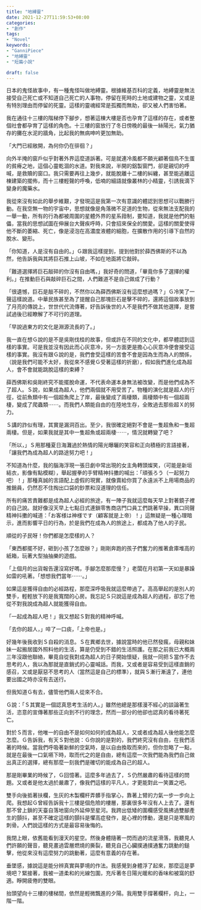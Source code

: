```yaml
---
title: "地縛靈"
date: 2021-12-27T11:59:53+08:00
categories:
- "創作"
tags:
- "Novel"
keywords:
- "GanniPiece"
- "地縛靈"
- "短篇小說"

draft: false
---
```


日本的鬼怪故事中，有一種鬼怪叫做地縛靈。根據維基百科的定義，地縛靈是無法接受自己死亡或不知道自己死亡的人事物，停留在死時的土地或建物之靈，又或是有特別理由而停留的死靈。這樣的靈魂經常是孤獨而無助，卻又被人們害怕著。

<!--more-->
我在通往十三樓的階梯停下腳步，想著這棟大樓是否也孕育了這樣的存在，或者整個社會都孕育了這樣的角色。十三樓的窗放行了冬日傍晚的最後一絲陽光，氣力猶存的攤在水泥的牆角，比起我的無病呻吟更加無助。

「大門已經敞開，為何你仍在徘徊？」

向外半掩的窗戶似乎對著外界這麼道訴著。可是就連冷風都不願光顧著個鳥不生蛋的貧瘠之地，這個心靈乾涸的水道。對我來說，半開的鋁製窗門，卻是親切的呼喊，是救贖的窗口。我只需要再往上幾步，就能脫離十二樓的糾纏，甚至能逃離這棟建築的擺佈，而十三樓輕聲的呼喚，低喃的細語就像叢林的小精靈，引誘我滴下變身的魔藥水。

我從來沒有如此的舉步維艱，才發現這是我第一次有意識的體認到思想可以戰勝行動。在我空無一物的宇宙中，思想就像是角落微不足道的生物，從來無法支配我的一舉一動，所有的行為都被周圍的星體外界的星系箝制，要知道，我就是他們的魁儡，當我的思想試圖在伸展台大聲疾呼時，只會招來保全的關愛。這樣的關愛使得他不斷的萎縮、死亡，像是浸泡在高濃度液體的細胞，在擴散作用的引導下自然的脫水、變形。

「你知道，人是沒有自由的。」Ｇ跟我這樣提到，提到他對於薛西佛斯的不以為然，他告訴我與其將巨石推上山坡，不如在地面將它敲碎。

「難道選擇將巨石敲碎的你沒有自由嗎，」我好奇的問道，「畢竟你多了選擇的權利。」在推動巨石與敲碎巨石之間，人們難道不是自己做成了行動？

「很遺憾，巨石是敲不碎的，不然你以為薛西佛斯沒有這麼想過嗎？」Ｇ冷笑了一聲這樣說道。中華民族甚至為了提醒自己那塊巨石是擊不碎的，還將這個故事放到了月亮的傳說上，世世代代流傳著，好告訴後世的人不是我們不做其他選擇，是嘗試過後已經瞭解了不可行的道理。

「早說過東方的文化是淵源流長的了。」

我一直在想Ｇ說的是不是吳剛伐桂的故事，但或許在不同的文化中，都早體認到這樣的事實。可是我並沒有因此而心灰意冷，另一方面更是擔心心灰意冷便會接受這樣的事實。我沒有跟Ｇ說的是，我們會受這樣的苦會不會是因為生而為人的關係，（說是我們可能不太好，我從來不感覺Ｇ受著這樣的折磨），假如我們進化成為超人，會不會就能跳脫這樣的束縛？

薛西佛斯和吳剛終究不能擺脫命運，不代表命運本身無法被改變，而是他們成為不了超人。Ｓ說，如果成為超人，他們兩個就不用受苦了。物種的演化就是超人的行徑，從前魚類中有一個超魚爬上了岸，最後變成了兩棲類，兩棲類中有一個超兩棲，變成了爬蟲類⋯⋯。而我們人類能自由的在陸地生存，全敗過去那些超Ｘ的努力。

Ｓ講的詐似有理，其實是漏洞百出。至少，我很確定絕對不會是一隻超魚和一隻超兩棲。但是，如果我就是其中一隻超魚或超兩棲⋯⋯，情況就轉變了吧？

「所以，」Ｓ用那種夏日海灘過於熱情的陽光曝曬的笑容和正向積極的言語接著，「讓我們為成為超人的路途努力吧！」

不知道為什麼，我的腦海浮現一張日劇中常出現的女主角轉頭燦笑，（可能是新垣結衣，影像有點模糊），舉起握拳的手臂精神抖擻的喊出：「頑張ろう（一起努力吧）！」那種真誠的言語配上虛假的現實，就像賣給你買了永遠派不上用場商品的推銷員，仍然忍不住掏出口袋的鈔票和沒道理的信任。

所有的痛苦責難都是成為超人必經的旅途，有一陣子我就這麼每天早上對著鏡子裡的自己說。就好像沒天早上七點日式連鎖零售商店門口員工們跳著早操，異口同聲精神抖擻的喊道：「お客様は神様です（顧客就是上帝）！」這無疑是一種心理暗示，進而影響平日的行為，於是我們在成為人的旅途上，都成為了他人的子民。

順從的子民呀！你們都是怎麼樣的人？

「東西都擺不好，砸到小孩了怎麼辦？」剛剛奔跑的孩子們奮力的推著倉庫堆高的紙箱，玩著大型抽抽樂的遊戲。

「上個月的出貨報告還沒寫好嗎，手腳怎麼那麼慢？」老闆在月初第一天如是暴躁如雷的吼著。「想想我們當年⋯⋯。」

如果這是獲得自由的必經路程，那麼深呼吸我就這麼帶過了。高高舉起的是別人的雙手，輕輕放下的是我寬闊的心房。我忘記Ｓ只說這是成為超人的過程，卻忘了他從不對我說成為超人就能獲得自由。

「一起成為超人吧！」我又想起Ｓ對我的精神呼喊。

「去你的超人，」啐了一口痰，「上帝也是。」

好幾年後我收到Ｓ自殺的消息。Ｓ在異鄉去世，據說當時的他已然發瘋，母親和妹妹一起搬居國外照料他的生活，算是仍受到不錯的生活照護。在那之前我已大概兩三年沒跟他聯絡，畢竟自從我對成為超人的日子開始懷疑，我就一同把Ｓ當作不去思考的人，我以為那就是直銷式的心靈喊話。而我，又或者是容易受到這樣直銷的感召，又或是厭惡不思考的人（當然這是自己的標準），就與Ｓ漸行漸遠了，連他要出國之時亦沒有去送行。

但我知道Ｇ有去，儘管他們兩人從來不合。

Ｇ說：「Ｓ其實是一個認真思考生活的人。」雖然他總是那樣漫不經心的談論著生活，恣意的宣傳著那些正向到不行的理念，然而一部分的他卻也認真的看待著死亡。

對於Ｓ而言，他唯一的自由不是如何如何的成為超人，又或者成為超人後他能怎麼怎麼。Ｇ告訴我，有天Ｓ對他說：Ｇ你說的是對的，我們終究沒有自由，在我們活著的時候。當我們呼吸著新鮮的空氣時，是以自由換取而來的，但你忽略了一點，就是在最後一口氣嚥下時，取而代之的是自由，總有這麼一次我們能為我們自己做出真正的選擇，總有那麼一刻我們是確切的能成為自己的超人。

那是剛畢業的時候了，Ｇ回憶著。這麼多年過去了，Ｓ仍然嚴肅的看待這樣的問題。又或者是他太過於嚴肅了，像我們這樣的平凡人，才更能對此一笑置之吧。

雙手向後抵著扶欄，生灰的木製欄杆弄髒手指掌心，靠著上臂的力氣一步一步向上爬。我想起Ｇ曾經告訴我十三樓是個危險的樓層，那裏很多年沒有人上去了。還有那不曾上鎖的天臺自落地窗向外延伸至星河。我跨出低矮的圍欄感受風拂過雙腳產生的顫抖，甚至不確定這樣的顫抖是懼高症發作，是心裡的悸動，還是只是寒風的刺骨。人們說這樣的方式是最容易後悔的。

我閉上眼，依舊能看到漫天的星空。然後身體隨著一閃而過的流星滑落，我聽見人們許願的聲音，聽見畫過雲層燃燒的撕裂，聽見自己心臟撲通撲通奮力跳動的鎚擊，他從來沒有這麼努力的跳動著，這麼有意義的存在著。

垂墜感，據說這是能分辨真實與夢境的作法。我感覺到身體浮了起來，那麼這是夢境吧？緊接著，我被一道柔和的光線包圍，充斥著冬日陽光暖和的香味和被窩的舒適。睜開疲倦的雙眼。

抬頭望向十三樓的樓梯間，依然是輕微飄進的夕陽。我用雙手撐著欄杆，向上，一階一階。

